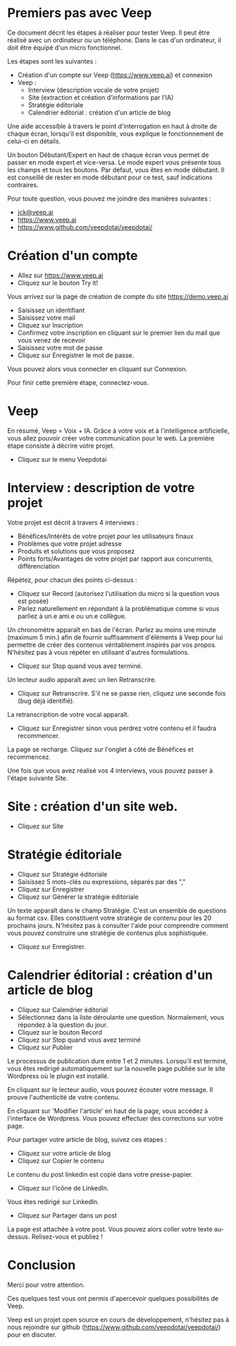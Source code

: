 # Premiers pas avec Veep

Ce document décrit les étapes à réaliser pour tester Veep. Il peut être réalisé avec un ordinateur ou un téléphone. Dans le cas d'un ordinateur, il doit être équipé d'un micro fonctionnel.

Les étapes sont les suivantes :

* Création d'un compte sur Veep (https://www.veep.ai) et connexion
* Veep :
  * Interview (description vocale de votre projet)
  * Site (extraction et création d'informations par l'IA)
  * Stratégie éditoriale
  * Calendrier éditorial : création d'un article de blog

Une aide accessible à travers le point d'interrogation en haut à droite de chaque écran, lorsqu'il est disponible, vous explique le fonctionnement de celui-ci en détails.

Un bouton Débutant/Expert en haut de chaque écran vous permet de passer en mode expert et vice-versa. Le mode expert vous présente tous les champs et tous les boutons. Par défaut, vous êtes en mode débutant. Il est conseillé de rester en mode débutant pour ce test, sauf indications contraires.

Pour toute question, vous pouvez me joindre des manières suivantes :

* jck@veep.ai
* https://www.veep.ai
* https://www.github.com/veepdotai/veepdotai/

# Création d'un compte

* Allez sur https://www.veep.ai
* Cliquez sur le bouton Try it!

Vous arrivez sur la page de création de compte du site https://demo.veep.ai

* Saisissez un identifiant
* Saisissez votre mail
* Cliquez sur Inscription
* Confirmez votre inscription en cliquant sur le premier lien du mail que vous venez de recevoir
* Saisissez votre mot de passe
* Cliquez sur Enregistrer le mot de passe.

Vous pouvez alors vous connecter en cliquant sur Connexion.

Pour finir cette première étape, connectez-vous.

# Veep

En résumé, Veep = Voix + IA. Grâce à votre voix et à l'intelligence artificielle, vous allez pouvoir créer votre communication pour le web. La première étape consiste à décrire votre projet.

* Cliquez sur le menu Veepdotai

# Interview : description de votre projet

Votre projet est décrit à travers 4 interviews :

* Bénéfices/Intérêts de votre projet pour les utilisateurs finaux
* Problèmes que votre projet adresse
* Produits et solutions que vous proposez
* Points forts/Avantages de votre projet par rapport aux concurrents, différenciation

Répétez, pour chacun des points ci-dessus :

* Cliquez sur Record (autorisez l'utilisation du micro si la question vous est posée)
* Parlez naturellement en répondant à la problématique comme si vous parliez à un.e ami.e ou un.e collègue.

Un chronomètre apparaît en bas de l'écran. Parlez au moins une minute (maximum 5 min.) afin de fournir suffisamment d'éléments à Veep pour lui permettre de créer des contenus véritablement inspirés par vos propos. N'hésitez pas à vous répéter en utilisant d'autres formulations.

* Cliquez sur Stop quand vous avez terminé.

Un lecteur audio apparaît avec un lien Retranscrire.

* Cliquez sur Retranscrire. S'il ne se passe rien, cliquez une seconde fois (bug déjà identifié).

La retranscription de votre vocal apparaît.

* Cliquez sur Enregistrer sinon vous perdrez votre contenu et il faudra recommencer.

La page se recharge. Cliquez sur l'onglet à côté de Bénéfices et recommencez.

Une fois que vous avez réalisé vos 4 interviews, vous pouvez passer à l'étape suivante Site.

# Site : création d'un site web.

* Cliquez sur Site

# Stratégie éditoriale

* Cliquez sur Stratégie éditoriale
* Saisissez 5 mots-clés ou expressions, séparés par des ","
* Cliquez sur Enregistrer
* Cliquez sur Générer la stratégie éditoriale

Un texte apparaît dans le champ Stratégie. C'est un ensemble de questions au format csv. Elles constituent votre stratégie de contenu pour les 20 prochains jours. N'hésitez pas à consulter l'aide pour comprendre comment vous pouvez construire une stratégie de contenus plus sophistiquée.

* Cliquez sur Enregistrer.

# Calendrier éditorial : création d'un article de blog

* Cliquez sur Calendrier éditorial
* Sélectionnez dans la liste déroulante une question. Normalement, vous répondez à la question du jour.
* Cliquez sur le bouton Record
* Cliquez sur Stop quand vous avez terminé
* Cliquez sur Publier

Le processus de publication dure entre 1 et 2 minutes. Lorsqu'il est terminé, vous êtes redirigé automatiquement sur la nouvelle page publiée sur le site Wordpress où le plugin est installé.

En cliquant sur le lecteur audio, vous pouvez écouter votre message. Il prouve l'authenticité de votre contenu.

En cliquant sur 'Modifier l'article' en haut de la page, vous accédez à l'interface de Wordpress. Vous pouvez effectuer des corrections sur votre page.

Pour partager votre article de blog, suivez ces étapes :

* Cliquez sur votre article de blog
* Cliquez sur Copier le contenu

Le contenu du post linkedin est copié dans votre presse-papier.

* Cliquez sur l'icône de LinkedIn.

Vous êtes redirigé sur LinkedIn.

* Cliquez sur Partager dans un post

La page est attachée à votre post. Vous pouvez alors coller votre texte au-dessus. Relisez-vous et publiez !

# Conclusion

Merci pour votre attention.

Ces quelques test vous ont permis d'apercevoir quelques possibilités de Veep.

Veep est un projet open source en cours de développement, n'hésitez pas à nous rejoindre sur github (https://www.github.com/veepdotai/veepdotai/) pour en discuter.